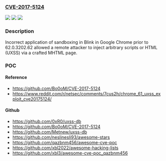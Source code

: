 ### [CVE-2017-5124](https://cve.mitre.org/cgi-bin/cvename.cgi?name=CVE-2017-5124)
![](https://img.shields.io/static/v1?label=Product&message=Google%20Chrome%20prior%20to%2062.0.3202.62&color=blue)
![](https://img.shields.io/static/v1?label=Version&message=n%2Fa&color=blue)
![](https://img.shields.io/static/v1?label=Vulnerability&message=Inappropriate%20implementation&color=brighgreen)

### Description

Incorrect application of sandboxing in Blink in Google Chrome prior to 62.0.3202.62 allowed a remote attacker to inject arbitrary scripts or HTML (UXSS) via a crafted MHTML page.

### POC

#### Reference
- https://github.com/Bo0oM/CVE-2017-5124
- https://www.reddit.com/r/netsec/comments/7cus2h/chrome_61_uxss_exploit_cve20175124/

#### Github
- https://github.com/0xR0/uxss-db
- https://github.com/Bo0oM/CVE-2017-5124
- https://github.com/Metnew/uxss-db
- https://github.com/neslinesli93/awesome-stars
- https://github.com/qazbnm456/awesome-cve-poc
- https://github.com/xbl2022/awesome-hacking-lists
- https://github.com/xbl3/awesome-cve-poc_qazbnm456

